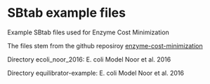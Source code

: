 SBtab example files
==========================================

Example SBtab files used for Enzyme Cost Minimization

The files stem from the github reposiroy [enzyme-cost-minimization](https://github.com/liebermeister/enzyme-cost-minimization)

Directory ecoli_noor_2016:
E. coli Model Noor et al. 2016

Directory equilibrator-example:
E. coli Model Noor et al. 2016
